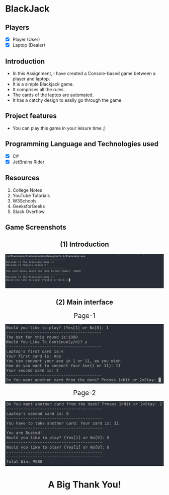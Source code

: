 # **BlackJack**

## **Players**

- [x] Player (User)
- [x] Laptop (Dealer)

## **Introduction**

- In this Assignment, I have created a Console-based game between a player and laptop.
- It is a simple Blackjack game.
- It comprises all the rules.
- The cards of the laptop are automated.
- It has a catchy design to easily go through the game.

## **Project features**

- You can play this game in your leisure time ;)  

## **Programming Language and Technologies used**

- [x] C#
- [x] JetBrains Rider

## **Resources**

1. College Notes
2. YouTube Tutorials
3. W3Schools
4. GeeksforGeeks
5. Stack Overflow

## **Game Screenshots** 

<div align="center"><h2><b>(1) Introduction</b></h2></div>

![Game-Introduction](./images/SS-1.png)

<div align="center"><h2><b>(2) Main interface</b></h2></div>

<div align="center" style="font-size: 1.5em;">Page-1</div>

![Page-1](./images/SS-2.png)


<div align="center" style="font-size: 1.5em;">Page-2</div>

![Page-2](./images/SS-3.png)

# <div align="center">**A Big Thank You!**</div>
